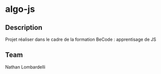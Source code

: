 # algo-js

## Description

Projet réaliser dans le cadre de la formation BeCode : apprentisage de JS

## Team

Nathan Lombardelli


